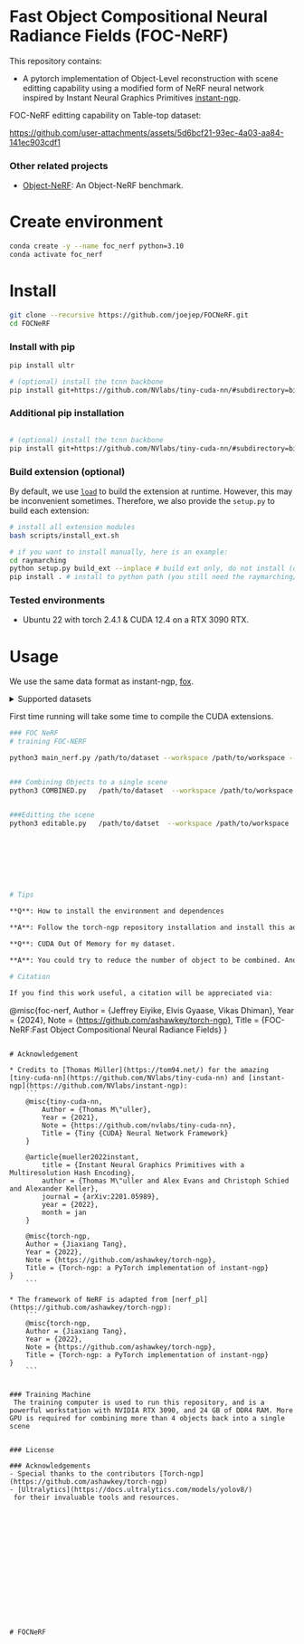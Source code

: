 # Fast Object Compositional Neural Radiance Fields (FOC-NeRF)
This repository contains:
* A pytorch implementation of Object-Level reconstruction with scene editting capability using a modified form of NeRF
neural network inspired by Instant Neural Graphics Primitives [instant-ngp](https://github.com/NVlabs/instant-ngp).



FOC-NeRF editting capability on Table-top dataset:

https://github.com/user-attachments/assets/5d6bcf21-93ec-4a03-aa84-141ec903cdf1




### Other related projects

* [Object-NeRF](https://github.com/zju3dv/object_nerf): An Object-NeRF benchmark.

# Create environment
```bash
conda create -y --name foc_nerf python=3.10
conda activate foc_nerf
```

# Install
```bash
git clone --recursive https://github.com/joejep/FOCNeRF.git
cd FOCNeRF
```

### Install with pip
```bash
pip install ultr

# (optional) install the tcnn backbone
pip install git+https://github.com/NVlabs/tiny-cuda-nn/#subdirectory=bindings/torch
```


### Additional pip installation
```bash

# (optional) install the tcnn backbone
pip install git+https://github.com/NVlabs/tiny-cuda-nn/#subdirectory=bindings/torch
```


### Build extension (optional)
By default, we use [`load`](https://pytorch.org/docs/stable/cpp_extension.html#torch.utils.cpp_extension.load) to build the extension at runtime.
However, this may be inconvenient sometimes.
Therefore, we also provide the `setup.py` to build each extension:
```bash
# install all extension modules
bash scripts/install_ext.sh

# if you want to install manually, here is an example:
cd raymarching
python setup.py build_ext --inplace # build ext only, do not install (only can be used in the parent directory)
pip install . # install to python path (you still need the raymarching/ folder, since this only install the built extension.)
```

### Tested environments
* Ubuntu 22 with torch 2.4.1 & CUDA 12.4 on a RTX 3090 RTX.



# Usage

We use the same data format as instant-ngp, [fox](https://github.com/NVlabs/instant-ngp/tree/master/data/nerf/fox). 


<details>
  <summary> Supported datasets </summary>

  * [Table-top](https://drive.google.com/drive/u/1/folders/11G4Jg7iP85TAJ8SCxPZMhhSFFwjEByys) 


  * [Cube Diorama Dataset](https://github.com/jc211/nerf-cube-diorama-dataset)

</details>

First time running will take some time to compile the CUDA extensions.

```bash
### FOC NeRF 
# training FOC-NERF

python3 main_nerf.py /path/to/dataset --workspace /path/to/workspace --fp16 --tcnn  --iters 30000 --yolo_model /path/to/yoloseg/checkpoint.pt


### Combining Objects to a single scene
python3 COMBINED.py   /path/to/dataset  --workspace /path/to/workspace    --objects_of_interest book cup  --ckpt_dir /path/to/checkpoint


###Editting the scene 
python3 editable.py   /path/to/datset  --workspace /path/to/workspace  --ckpt_dir /path/to/trained_checkpoints  --objects_of_interest book cup  --edit-object book  --offset_x 0.01 --offset_y 0.01 --offset_z 0.60 








# Tips

**Q**: How to install the environment and dependences

**A**: Follow the torch-ngp repository installation and install this additional repository

**Q**: CUDA Out Of Memory for my dataset.

**A**: You could try to reduce the number of object to be combined. Another solution is to manually set `downscale` in `NeRFDataset` to lower the image resolution.

# Citation

If you find this work useful, a citation will be appreciated via:
```
@misc{foc-nerf,
    Author = {Jeffrey Eiyike, Elvis Gyaase, Vikas Dhiman},
    Year = {2024},
    Note = {https://github.com/ashawkey/torch-ngp},
    Title = {FOC-NeRF:Fast Object Compositional Neural Radiance Fields}
}

```

# Acknowledgement

* Credits to [Thomas Müller](https://tom94.net/) for the amazing [tiny-cuda-nn](https://github.com/NVlabs/tiny-cuda-nn) and [instant-ngp](https://github.com/NVlabs/instant-ngp):
    ```
    @misc{tiny-cuda-nn,
        Author = {Thomas M\"uller},
        Year = {2021},
        Note = {https://github.com/nvlabs/tiny-cuda-nn},
        Title = {Tiny {CUDA} Neural Network Framework}
    }

    @article{mueller2022instant,
        title = {Instant Neural Graphics Primitives with a Multiresolution Hash Encoding},
        author = {Thomas M\"uller and Alex Evans and Christoph Schied and Alexander Keller},
        journal = {arXiv:2201.05989},
        year = {2022},
        month = jan
    }

    @misc{torch-ngp,
    Author = {Jiaxiang Tang},
    Year = {2022},
    Note = {https://github.com/ashawkey/torch-ngp},
    Title = {Torch-ngp: a PyTorch implementation of instant-ngp}
}
    ```

* The framework of NeRF is adapted from [nerf_pl](https://github.com/ashawkey/torch-ngp):
    ```
    @misc{torch-ngp,
    Author = {Jiaxiang Tang},
    Year = {2022},
    Note = {https://github.com/ashawkey/torch-ngp},
    Title = {Torch-ngp: a PyTorch implementation of instant-ngp}
}
    ```


### Training Machine 
 The training computer is used to run this repository, and is a powerful workstation with NVIDIA RTX 3090, and 24 GB of DDR4 RAM. More GPU is required for combining more than 4 objects back into a single scene


### License

### Acknowledgements
- Special thanks to the contributors [Torch-ngp](https://github.com/ashawkey/torch-ngp) 
- [Ultralytics](https://docs.ultralytics.com/models/yolov8/)
 for their invaluable tools and resources.





   

      
   

   





# FOCNeRF
